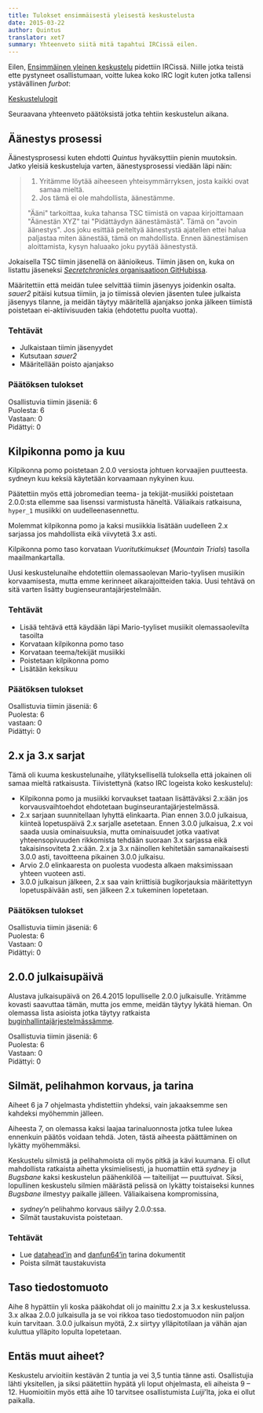 ```yaml
---
title: Tulokset ensimmäisestä yleisestä keskustelusta
date: 2015-03-22
author: Quintus
translator: xet7
summary: Yhteenveto siitä mitä tapahtui IRCissä eilen.
---
```


Eilen, [Ensimmäinen yleinen keskustelu][1] pidettiin IRCissä. Niille
jotka teistä ette pystyneet osallistumaan, voitte lukea koko
IRC logit kuten jotka tallensi ystävällinen _furbot_:

[Keskustelulogit][6]

Seuraavana yhteenveto päätöksistä jotka tehtiin keskustelun aikana.

Äänestys prosessi
-----------------

Äänestysprosessi kuten ehdotti _Quintus_ hyväksyttiin pienin muutoksin.
Jatko yleisiä keskusteluja varten, äänestysprosessi viedään läpi näin:

> 1. Yritämme löytää aiheeseen yhteisymmärryksen, josta kaikki ovat samaa mieltä.
> 2. Jos tämä ei ole mahdollista, äänestämme.
>
> "Ääni" tarkoittaa, kuka tahansa TSC tiimistä on vapaa kirjoittamaan
> "Äänestän XYZ" tai "Pidättäydyn äänestämästä".
> Tämä on "avoin äänestys".
> Jos joku esittää peiteltyä äänestystä ajatellen ettei halua
> paljastaa miten äänestää, tämä on mahdollista.
> Ennen äänestämisen aloittamista, kysyn haluaako joku pyytää äänestystä.

Jokaisella TSC tiimin jäsenellä on äänioikeus. Tiimin jäsen on, kuka
on listattu jäseneksi [_Secretchronicles_ organisaatioon GitHubissa][2].

Määritettiin että meidän tulee selvittää tiimin jäsenyys joidenkin osalta.
_sauer2_ pitäisi kutsua tiimiin, ja jo tiimissä olevien jäsenten
tulee julkaista jäsenyys tilanne, ja meidän täytyy määritellä
ajanjakso jonka jälkeen tiimistä poistetaan ei-aktiivisuuden takia
(ehdotettu puolta vuotta).

### Tehtävät ###

* Julkaistaan tiimin jäsenyydet
* Kutsutaan _sauer2_
* Määritellään poisto ajanjakso

### Päätöksen tulokset ###

Osallistuvia tiimin jäseniä: 6<br/>
Puolesta: 6<br/>
Vastaan: 0<br/>
Pidättyi: 0

Kilpikonna pomo ja kuu
----------------------

Kilpikonna pomo poistetaan 2.0.0 versiosta johtuen korvaajien
puutteesta. sydneyn kuu keksiä käytetään korvaamaan nykyinen kuu.

Päätettiin myös että jobromedian teema- ja tekijät-musiikki
poistetaan 2.0.0:sta ellemme saa lisenssi varmistusta häneltä.
Väliaikais ratkaisuna, `hyper_1` musiikki on uudelleenasennettu.

Molemmat kilpikonna pomo ja kaksi musiikkia lisätään uudelleen 2.x
sarjassa jos mahdollista eikä viivytetä 3.x asti.

Kilpikonna pomo taso korvataan _Vuoritutkimukset_ (_Mountain Trials_)
tasolla maailmankartalla.

Uusi keskustelunaihe ehdotettiin olemassaolevan Mario-tyylisen musiikin
korvaamisesta, mutta emme kerinneet aikarajoitteiden takia. Uusi
tehtävä on sitä varten lisätty bugienseurantajärjestelmään.

### Tehtävät ###

* Lisää tehtävä että käydään läpi Mario-tyyliset musiikit olemassaolevilta tasoilta
* Korvataan kilpikonna pomo taso
* Korvataan teema/tekijät musiikki
* Poistetaan kilpikonna pomo
* Lisätään keksikuu

### Päätöksen tulokset ###

Osallistuvia tiimin jäseniä: 6<br/>
Puolesta: 6<br/>
vastaan: 0<br/>
Pidättyi: 0

2.x ja 3.x sarjat
-----------------

Tämä oli kuuma keskustelunaihe, yllätyksellisellä tuloksella että jokainen
oli samaa mieltä ratkaisusta. Tiivistettynä (katso IRC logeista
koko keskustelu):

* Kilpikonna pomo ja musiikki korvaukset taataan lisättäväksi 2.x:ään
  jos korvausvaihtoehdot ehdotetaan buginseurantajärjestelmässä.
* 2.x sarjaan suunnitellaan lyhyttä elinkaarta. Pian ennen 3.0.0
  julkaisua, kiinteä lopetuspäivä 2.x sarjalle asetetaan.
  Ennen 3.0.0 julkaisua, 2.x voi saada uusia ominaisuuksia, mutta
  ominaisuudet jotka vaativat yhteensopivuuden rikkomista tehdään
  suoraan 3.x sarjassa eikä takaisinsoviteta 2.x:ään. 2.x ja 3.x
  näinollen kehitetään samanaikaisesti 3.0.0 asti, tavoitteena
  pikainen 3.0.0 julkaisu.
* Arvio 2.0 elinkaaresta on puolesta vuodesta alkaen maksimissaan
  yhteen vuoteen asti.
* 3.0.0 julkaisun jälkeen, 2.x saa vain kriittisiä bugikorjauksia
  määritettyyn lopetuspäivään asti, sen jälkeen 2.x tukeminen
  lopetetaan.

### Päätöksen tulokset ###

Osallistuvia tiimin jäseniä: 6<br/>
Puolesta: 6<br/>
Vastaan: 0<br/>
Pidättyi: 0

2.0.0 julkaisupäivä
-------------------

Alustava julkaisupäivä on 26.4.2015 lopulliselle 2.0.0 julkaisulle.
Yritämme kovasti saavuttaa tämän, mutta jos emme, meidän täytyy
lykätä hieman. On olemassa lista asioista jotka täytyy ratkaista
[buginhallintajärjestelmässämme][3].

Osallistuvia tiimin jäseniä: 6<br/>
Puolesta: 6<br/>
Vastaan: 0<br/>
Pidättyi: 0

Silmät, pelihahmon korvaus, ja tarina
----------------------------------------

Aiheet 6 ja 7 ohjelmasta yhdistettiin yhdeksi, vain jakaaksemme
sen kahdeksi myöhemmin jälleen.

Aiheesta 7, on olemassa kaksi laajaa tarinaluonnosta jotka tulee
lukea ennenkuin päätös voidaan tehdä. Joten, tästä aiheesta päättäminen
on lykätty myöhemmäksi. 

Keskustelu silmistä ja pelihahmoista oli myös pitkä ja kävi kuumana.
Ei ollut mahdollista ratkaista aihetta yksimielisesti, ja huomattiin että
_sydney_ ja _Bugsbane_ kaksi keskustelun päähenkilöä —
taiteilijat — puuttuivat. Siksi, lopullinen keskustelu
silmien määrästä pelissä on lykätty toistaiseksi kunnes
_Bugsbane_ ilmestyy paikalle jälleen. Väliaikaisena kompromissina,

* _sydney_’n pelihahmo korvaus säilyy 2.0.0:ssa.
* Silmät taustakuvista poistetaan.

### Tehtävät

* Lue [datahead’in][4] and [danfun64’in][5] tarina dokumentit
* Poista silmät taustakuvista

Taso tiedostomuoto
------------------

Aihe 8 hypättiin yli koska pääkohdat oli jo mainittu 2.x
ja 3.x keskustelussa. 3.x alkaa 2.0.0 julkaisulla ja
se voi rikkoa taso tiedostomuodon niin paljon kuin tarvitaan.
3.0.0 julkaisun myötä, 2.x siirtyy ylläpitotilaan ja vähän ajan
kuluttua ylläpito lopulta lopetetaan.

Entäs muut aiheet?
------------------

Keskustelu arvioitiin kestävän 2 tuntia ja vei 3,5 tuntia tänne asti.
Osallistujia lähti yksitellen, ja siksi päätettiin hypätä yli loput
ohjelmasta, eli aiheista 9 – 12. Huomioitiin myös että aihe 10
tarvitsee osallistumista _Luiji_’lta, joka ei ollut paikalla.

[1]: /fi/news/2015/03/12/first-general-discussion/
[2]: https://github.com/orgs/Secretchronicles/people
[3]: https://github.com/Secretchronicles/TSC/issues?q=is%3Aopen+is%3Aissue+milestone%3A%22Version+2.0.0%22
[4]: https://wiki.secretchronicles.org/Story%20Development%20Document%20-%20Version%202
[5]: http://www.mediafire.com/view/igovgwcf4pizc8b/TSC-DF64.odt
[6]: https://chatlogs.secretchronicles.org/htmllogs/2015-03-21.log.html#msg-2015-03-21T20:00:52+00:00
